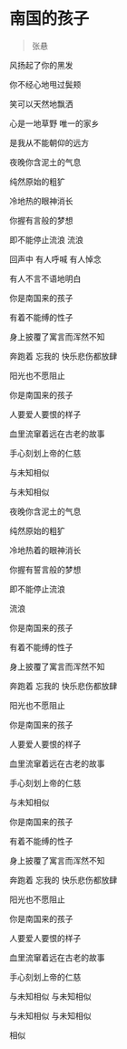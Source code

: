 # 南国的孩子
> 张悬


风扬起了你的黑发

你不经心地甩过鬓颊

笑可以天然地飘洒

心是一地草野 唯一的家乡

是我从不能朝仰的远方

夜晚你含泥土的气息

纯然原始的粗犷

冷地热的眼神消长

你握有言般的梦想

即不能停止流浪 流浪

回声中 有人呼喊 有人悼念

有人不言不语地明白

你是南国来的孩子

有着不能缚的性子

身上披覆了寓言而浑然不知

奔跑着 忘我的 快乐悲伤都放肆

阳光也不愿阻止

你是南国来的孩子

人要爱人要恨的样子

血里流窜着远在古老的故事

手心刻划上帝的仁慈

与未知相似

与未知相似

夜晚你含泥土的气息

纯然原始的粗犷

冷地热着的眼神消长

你握有誓言般的梦想

即不能停止流浪

流浪

你是南国来的孩子

有着不能缚的性子

身上披覆了寓言而浑然不知

奔跑着 忘我的 快乐悲伤都放肆

阳光也不愿阻止

你是南国来的孩子

人要爱人要恨的样子

血里流窜着远在古老的故事

手心刻划上帝的仁慈

与未知相似

你是南国来的孩子

有着不能缚的性子

身上披覆了寓言而浑然不知

奔跑着 忘我的 快乐悲伤都放肆

阳光也不愿阻止

你是南国来的孩子

人要爱人要恨的样子

血里流窜着远在古老的故事

手心刻划上帝的仁慈

与未知相似 与未知相似

与未知相似 与未知相似

相似
